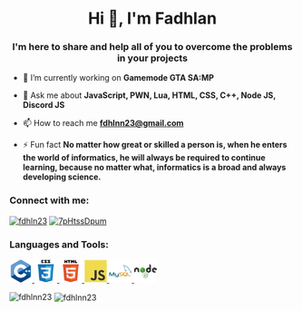<h1 align="center">Hi 👋, I'm Fadhlan</h1>
<h3 align="center">I'm here to share and help all of you to overcome the problems in your projects</h3>

- 🔭 I’m currently working on **Gamemode GTA SA:MP**

- 💬 Ask me about **JavaScript, PWN, Lua, HTML, CSS, C++, Node JS, Discord JS**

- 📫 How to reach me **fdhlnn23@gmail.com**

- ⚡ Fun fact **No matter how great or skilled a person is, when he enters the world of informatics, he will always be required to continue learning, because no matter what, informatics is a broad and always developing science.**

<h3 align="left">Connect with me:</h3>
<p align="left">
<a href="https://instagram.com/fdhln23" target="blank"><img align="center" src="https://raw.githubusercontent.com/rahuldkjain/github-profile-readme-generator/master/src/images/icons/Social/instagram.svg" alt="fdhln23" height="30" width="40" /></a>
<a href="https://discord.gg/7pHtssDpum" target="blank"><img align="center" src="https://raw.githubusercontent.com/rahuldkjain/github-profile-readme-generator/master/src/images/icons/Social/discord.svg" alt="7pHtssDpum" height="30" width="40" /></a>
</p>

<h3 align="left">Languages and Tools:</h3>
<p align="left"> <a href="https://www.w3schools.com/cpp/" target="_blank" rel="noreferrer"> <img src="https://raw.githubusercontent.com/devicons/devicon/master/icons/cplusplus/cplusplus-original.svg" alt="cplusplus" width="40" height="40"/> </a> <a href="https://www.w3schools.com/css/" target="_blank" rel="noreferrer"> <img src="https://raw.githubusercontent.com/devicons/devicon/master/icons/css3/css3-original-wordmark.svg" alt="css3" width="40" height="40"/> </a> <a href="https://www.w3.org/html/" target="_blank" rel="noreferrer"> <img src="https://raw.githubusercontent.com/devicons/devicon/master/icons/html5/html5-original-wordmark.svg" alt="html5" width="40" height="40"/> </a> <a href="https://developer.mozilla.org/en-US/docs/Web/JavaScript" target="_blank" rel="noreferrer"> <img src="https://raw.githubusercontent.com/devicons/devicon/master/icons/javascript/javascript-original.svg" alt="javascript" width="40" height="40"/> </a> <a href="https://www.mysql.com/" target="_blank" rel="noreferrer"> <img src="https://raw.githubusercontent.com/devicons/devicon/master/icons/mysql/mysql-original-wordmark.svg" alt="mysql" width="40" height="40"/> </a> <a href="https://nodejs.org" target="_blank" rel="noreferrer"> <img src="https://raw.githubusercontent.com/devicons/devicon/master/icons/nodejs/nodejs-original-wordmark.svg" alt="nodejs" width="40" height="40"/> </a> </p>

<p><img align="left" src="https://github-readme-stats.vercel.app/api/top-langs?username=fdhlnn23&show_icons=true&theme=tokyonight&locale=en&layout=compact" alt="fdhlnn23" /></p>

<p>&nbsp;<img align="center" src="https://github-readme-stats.vercel.app/api?username=fdhlnn23&show_icons=true&theme=tokyonight&locale=en" alt="fdhlnn23" /></p>

